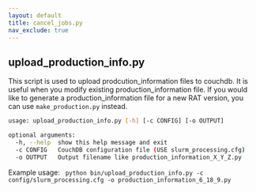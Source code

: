 ```yaml
---
layout: default
title: cancel_jobs.py
nav_exclude: true
---
```


## upload_production_info.py

This script is used to upload prodcution_information files to couchdb. It is useful when you modify existing production_information file. If you would like to generate a production_information file for a new RAT version, you can use `make_production.py` instead.
```bash
usage: upload_production_info.py [-h] [-c CONFIG] [-o OUTPUT]

optional arguments:
  -h, --help  show this help message and exit
  -c CONFIG   CouchDB configuration file (USE slurm_processing.cfg)
  -o OUTPUT   Output filename like production_information_X_Y_Z.py
  ```
  
  Example usage:
  ` python bin/upload_production_info.py -c config/slurm_processing.cfg -o production_information_6_18_9.py`
